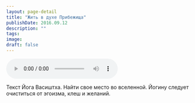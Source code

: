 ```yaml
---
layout: page-detail
title: "Жить в духе Прибежища"
publishDate: 2016.09.12
description: ""
tags:
image:
draft: false
---
```


<audio title="2016.09.12 - Жить в духе Прибежища.mp3" src="/upload/iblock/077/077fccc21277aa368206c2484e32b789.mp3" controls=""></audio>

 Текст Йога Васиштха. Найти свое место во вселенной. Йогину следует очиститься от эгоизма, клеш и желаний. 

  

